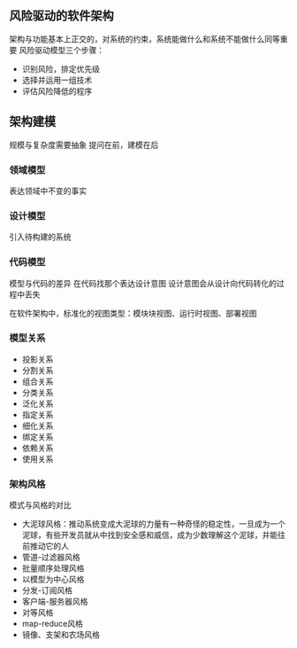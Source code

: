 
## 风险驱动的软件架构
架构与功能基本上正交的，对系统的约束，系统能做什么和系统不能做什么同等重要
风险驱动模型三个步骤：
+ 识别风险，排定优先级
+ 选择并运用一组技术
+ 评估风险降低的程序




## 架构建模

规模与复杂度需要抽象
提问在前，建模在后


### 领域模型

表达领域中不变的事实

### 设计模型
引入待构建的系统

### 代码模型
模型与代码的差异
在代码找那个表达设计意图
设计意图会从设计向代码转化的过程中丢失

在软件架构中，标准化的视图类型：模块块视图、运行时视图、部署视图

### 模型关系
- 投影关系
- 分割关系
- 组合关系
- 分类关系
- 泛化关系
- 指定关系
- 细化关系
- 绑定关系
- 依赖关系
- 使用关系

### 架构风格
模式与风格的对比

* 大泥球风格：推动系统变成大泥球的力量有一种奇怪的稳定性，一旦成为一个泥球，有些开发员就从中找到安全感和威信，成为少数理解这个泥球，并能往前推动它的人
* 管道-过滤器风格
* 批量顺序处理风格
* 以模型为中心风格
* 分发-订阅风格
* 客户端-服务器风格
* 对等风格
* map-reduce风格
* 镜像、支架和农场风格



